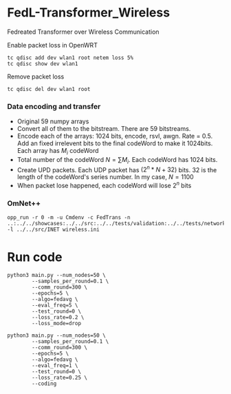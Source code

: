 # FedL-Transformer_Wireless
Fedreated Transformer over Wireless Communication

Enable packet loss in OpenWRT
```shell
tc qdisc add dev wlan1 root netem loss 5%
tc qdisc show dev wlan1
```

Remove packet loss
```shell
tc qdisc del dev wlan1 root
```

### Data encoding and transfer
* Original 59 numpy arrays
* Convert all of them to the bitstream. There are 59 bitstreams.
* Encode each of the arrays: 1024 bits, encode, rsvl, awgn. Rate = 0.5. Add an fixed irrelevent  bits to the final codeWord to make it 1024bits. Each array has $M_i$ codeWord
* Total number of the codeWord $N=\sum M_i$. Each codeWord has 1024 bits.
* Create UPD packets. Each UDP packet has $(2^n * N + 32)$ bits. $32$ is the length of the codeWord's series number. In my case, $N=1100$
* When packet lose happened, each codeWord will lose $2^n$ bits

### OmNet++
```shell
opp_run -r 0 -m -u Cmdenv -c FedTrans -n ..:../../showcases:../../src:../../tests/validation:../../tests/networks:../../tutorials -l ../../src/INET wireless.ini
```

# Run code
```shell
python3 main.py --num_nodes=50 \
        --samples_per_round=0.1 \
        --comm_round=300 \
        --epochs=5 \
        --algo=fedavg \
        --eval_freq=5 \
        --test_round=0 \
        --loss_rate=0.2 \
        --loss_mode=drop

python3 main.py --num_nodes=50 \
        --samples_per_round=0.1 \
        --comm_round=300 \
        --epochs=5 \
        --algo=fedavg \
        --eval_freq=1 \
        --test_round=0 \
        --loss_rate=0.25 \
        --coding
```